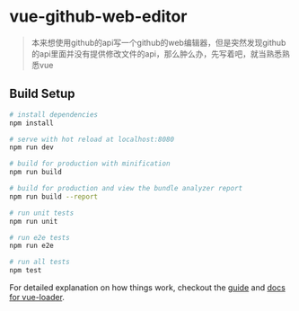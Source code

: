 # vue-github-web-editor

> 本来想使用github的api写一个github的web编辑器，但是突然发现github的api里面并没有提供修改文件的api，那么肿么办，先写着吧，就当熟悉熟悉vue


## Build Setup

``` bash
# install dependencies
npm install

# serve with hot reload at localhost:8080
npm run dev

# build for production with minification
npm run build

# build for production and view the bundle analyzer report
npm run build --report

# run unit tests
npm run unit

# run e2e tests
npm run e2e

# run all tests
npm test
```

For detailed explanation on how things work, checkout the [guide](http://vuejs-templates.github.io/webpack/) and [docs for vue-loader](http://vuejs.github.io/vue-loader).
